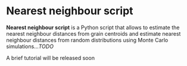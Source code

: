# Nearest neighbour script

**Nearest neighbour script** is a Python script that allows to estimate the nearest neighbour distances from grain centroids and estimate nearest neighbour distances from random distributions using Monte Carlo simulations...*TODO*

A brief tutorial will be released soon